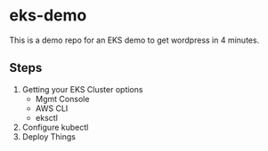# eks-demo
This is a demo repo for an EKS demo to get wordpress in 4 minutes. 

## Steps
1. Getting your EKS Cluster options
    - Mgmt Console
    - AWS CLI
    - eksctl
2. Configure kubectl 
3. Deploy Things
